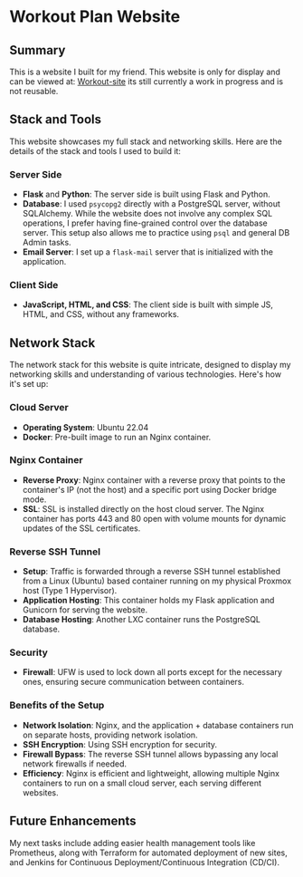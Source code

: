 # Workout Plan Website

## Summary
This is a website I built for my friend. This website is only for display and can be viewed at: [Workout-site](https://ployease.com) its still currently a work in progress and is not reusable.

## Stack and Tools
This website showcases my full stack and networking skills. Here are the details of the stack and tools I used to build it:

### Server Side
- **Flask** and **Python**: The server side is built using Flask and Python.
- **Database**: I used `psycopg2` directly with a PostgreSQL server, without SQLAlchemy. While the website does not involve any complex SQL operations, I prefer having fine-grained control over the database server. This setup also allows me to practice using `psql` and general DB Admin tasks.
- **Email Server**: I set up a `flask-mail` server that is initialized with the application.

### Client Side
- **JavaScript, HTML, and CSS**: The client side is built with simple JS, HTML, and CSS, without any frameworks.

## Network Stack
The network stack for this website is quite intricate, designed to display my networking skills and understanding of various technologies. Here's how it's set up:

### Cloud Server
- **Operating System**: Ubuntu 22.04
- **Docker**: Pre-built image to run an Nginx container.

### Nginx Container
- **Reverse Proxy**: Nginx container with a reverse proxy that points to the container's IP (not the host) and a specific port using Docker bridge mode.
- **SSL**: SSL is installed directly on the host cloud server. The Nginx container has ports 443 and 80 open with volume mounts for dynamic updates of the SSL certificates.

### Reverse SSH Tunnel
- **Setup**: Traffic is forwarded through a reverse SSH tunnel established from a Linux (Ubuntu) based container running on my physical Proxmox host (Type 1 Hypervisor).
- **Application Hosting**: This container holds my Flask application and Gunicorn for serving the website.
- **Database Hosting**: Another LXC container runs the PostgreSQL database.

### Security
- **Firewall**: UFW is used to lock down all ports except for the necessary ones, ensuring secure communication between containers.

### Benefits of the Setup
- **Network Isolation**: Nginx, and the application + database containers run on separate hosts, providing network isolation.
- **SSH Encryption**: Using SSH encryption for security.
- **Firewall Bypass**: The reverse SSH tunnel allows bypassing any local network firewalls if needed.
- **Efficiency**: Nginx is efficient and lightweight, allowing multiple Nginx containers to run on a small cloud server, each serving different websites.

## Future Enhancements
My next tasks include adding easier health management tools like Prometheus, along with Terraform for automated deployment of new sites, and Jenkins for Continuous Deployment/Continuous Integration (CD/CI).

